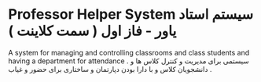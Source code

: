# Professor Helper System سیستم استاد یاور - فاز اول ( سمت کلاینت ) 
A system for managing and controlling classrooms and class students and having a department for attendance .
سیستمی برای مدیریت و کنترل کلاس ها و دانشجویان کلاس و با دارا بودن دپارتمان و ساختاری برای حضور و غیاب .
